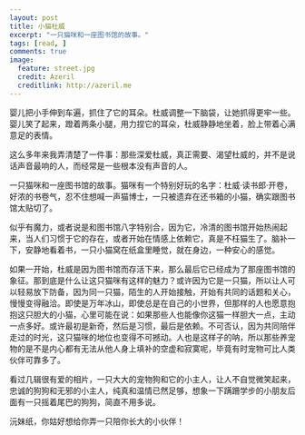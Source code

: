```yaml
---
layout: post
title: 小猫杜威
excerpt: "一只猫咪和一座图书馆的故事。"
tags: [read, ]
comments: true
image:
  feature: street.jpg
  credit: Azeril
  creditlink: http://azeril.me
---
```


婴儿把小手伸到车遍，抓住了它的耳朵。杜威调整一下脑袋，让她抓得更牢一些。婴儿笑了起来，蹬着两条小腿，用力捏它的耳朵，杜威静静地坐着，脸上带着心满意足的表情。
这么多年来我弄清楚了一件事：那些深爱杜威，真正需要、渴望杜威的，并不是说话声音最响的人，而经常是一些根本没有声音的人。一只猫咪和一座图书馆的故事。猫咪有一个特别好玩的名字：杜威·读书郎·开卷，好浓的书卷气，忍不住想喊一声猫博士，一只被遗弃在还书箱的小猫，确实跟图书馆太贴切了。

似乎有魔力，或者说是和图书馆八字特别合，因为它，冷清的图书馆开始热闹起来，当人们习惯于它的存在，或者开始在情感上依赖它，真是不枉猫生了。脑补一下，安静地看着书，一只小猫窝在纸盒里睡觉，就在身边，一种安心的感觉。

如果一开始，杜威是因为图书馆而存活下来，那么最后它已经成为了那座图书馆的象征。那到底是什么让这只猫咪有这样的魅力？或许因为它是一只猫，所以让人可以轻易放下防备，因为同一只猫，陌生的人开始接触，开始有共同的话题和关心，慢慢变得融洽。即使是万年冰山，即使总是在自己的小世界，但那样的人也愿意抱抱这只胆大的小猫，心里可能在说：如果那些人也能像你这猫一样胆大一点，主动一点多好。或许最初是新奇，然后是习惯，最后是依赖。不可否认，因为共同陪伴走过的时光，这只猫咪的地位也变得不可撼动。人也是这样子的呐，所以那些养宠物的是不是内心都有无法从他人身上填补的空虚和寂寞呢，毕竟有时宠物可比人类伙伴可靠多了。

看过几辑很有爱的相片，一只大大的宠物狗和它的小主人，让人不自觉微笑起来，忠诚的狗狗和无邪的小主人，纯真和温情已然足够，想象一下蹒跚学步的小朋友后面有一只摇着尾巴的狗狗，简直不用多说。

沅妹纸，你姑好想给你弄一只陪你长大的小伙伴！